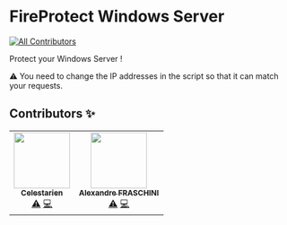 # FireProtect Windows Server
<!-- ALL-CONTRIBUTORS-BADGE:START - Do not remove or modify this section -->
[![All Contributors](https://img.shields.io/badge/all_contributors-2-orange.svg?style=flat-square)](#contributors-)
<!-- ALL-CONTRIBUTORS-BADGE:END -->
Protect your Windows Server !

⚠️ You need to change the IP addresses in the script so that it can match your requests.

## Contributors ✨

<!-- ALL-CONTRIBUTORS-LIST:START - Do not remove or modify this section -->
<!-- prettier-ignore-start -->
<!-- markdownlint-disable -->
<table>
  <tr>
    <td align="center"><a href="https://github.com/Celestarien"><img src="https://avatars2.githubusercontent.com/u/43401854?v=4" width="100px;" alt=""/><br /><sub><b>Celestarien</b></sub></a><br /><a href="https://github.com/Celestarien/FireProtect-Windows-Server/commits?author=Celestarien" title="Tests">⚠️</a> <a href="https://github.com/Celestarien/FireProtect-Windows-Server/commits?author=Celestarien" title="Code">💻</a></td>
    <td align="center"><a href="https://github.com/obiwanken0bi"><img src="https://avatars1.githubusercontent.com/u/38909547?v=4" width="100px;" alt=""/><br /><sub><b>Alexandre FRASCHINI</b></sub></a><br /><a href="https://github.com/Celestarien/FireProtect-Windows-Server/commits?author=obiwanken0bi" title="Tests">⚠️</a> <a href="https://github.com/Celestarien/FireProtect-Windows-Server/commits?author=obiwanken0bi" title="Code">💻</a></td>
  </tr>
</table>

<!-- markdownlint-enable -->
<!-- prettier-ignore-end -->
<!-- ALL-CONTRIBUTORS-LIST:END -->

